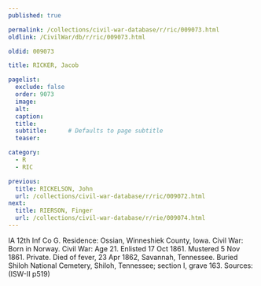 ```yaml
---
published: true

permalink: /collections/civil-war-database/r/ric/009073.html
oldlink: /CivilWar/db/r/ric/009073.html

oldid: 009073

title: RICKER, Jacob

pagelist:
  exclude: false
  order: 9073
  image: 
  alt:
  caption:
  title:
  subtitle:      # Defaults to page subtitle
  teaser:

category: 
  - R 
  - RIC

previous:
  title: RICKELSON, John
  url: /collections/civil-war-database/r/ric/009072.html  
next:
  title: RIERSON, Finger
  url: /collections/civil-war-database/r/rie/009074.html   
---
```

IA 12th Inf Co G. Residence: Ossian, Winneshiek County, Iowa. Civil War: Born in Norway. Civil War: Age 21. Enlisted 17 Oct 1861. Mustered 5 Nov 1861. Private. Died of fever, 23 Apr 1862, Savannah, Tennessee. Buried Shiloh National Cemetery, Shiloh, Tennessee; section I, grave 163. Sources: (ISW-II p519)